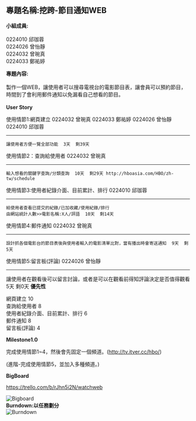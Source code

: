 ## 專題名稱:挖跨-節目通知WEB ##
**小組成員:**<br><br>
0224010 邱珈蓉<br>0224026 曾怡靜<br>0224032 曾琬真<br>0224033 鄭祐婷

**專題內容:** <br><br>
製作一個WEB，讓使用者可以搜尋電視台的電影節目表，讓會員可以預約節目，時間到了會利用郵件通知以免漏看自己想看的節目。<br>
<br>**User Story**

使用情節1:網頁建立 0224032 曾琬真 0224033 鄭祐婷 0224026 曾怡靜 0224010 邱珈蓉
****
    讓使用者方便一覽全部功能  3天  剩39天
使用情節2：查詢給使用者 0224032 曾琬真
****
    輸入想看的關鍵字查詢/分類查詢  10天  剩29天 http://hboasia.com/HBO/zh-tw/schedule
使用情節3:使用者紀錄介面、目前累計、排行 0224010 邱珈蓉
****
    給使用者查看已提交的紀錄/已加收藏/使用紀錄/排行 
    由網站統計人數>>電影名稱:X人/評語  10天  剩14天
使用情節4:郵件通知 0224032 曾琬真
****
    設計抓各個電影台的節目表後與使用者輸入的電影清單比對，當有播出時會寄送通知  9天  剩5天
使用情節5:留言板(評論) 0224026 曾怡靜
****
   讓使用者在觀看後可以留言討論，或者是可以在觀看前得知評論決定是否值得觀看  5天  剩0天
**優先性**

網頁建立 10<br>
查詢給使用者 8<br>
使用者紀錄介面、目前累計、排行 6<br>
郵件通知 8<br>
留言板(評論) 4<br>

**Milestone1.0**

完成使用情節1~4，然後會先固定一個頻道。(http://tv.itver.cc/hbo/)

(進階-完成使用情節5，並加入多種頻道。)

**BigBoard**

https://trello.com/b/rJhn5i2N/watchweb

![Bigboard](http://i.imgur.com/JT4YfUc.png)
<br>**Burndown:以任務劃分**<br>
![Burndown](http://i.imgur.com/KjVvYck.png)
